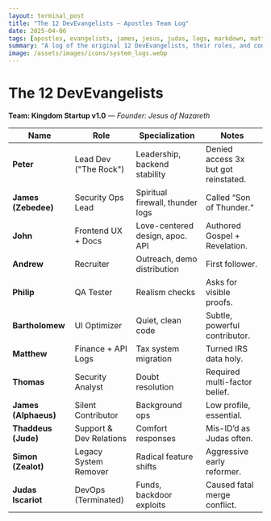 ```yaml
---
layout: terminal_post
title: "The 12 DevEvangelists — Apostles Team Log"
date: 2025-04-06
tags: [apostles, evangelists, james, jesus, judas, logs, markdown, matthew, peter]
summary: "A log of the original 12 DevEvangelists, their roles, and contributions to the Kingdom Startup v1.0 project."
image: /assets/images/icons/system_logs.webp
---
```


# The 12 DevEvangelists  
**Team: Kingdom Startup v1.0** — *Founder: Jesus of Nazareth*

| Name              | Role                       | Specialization                 | Notes                                   |
|-------------------|----------------------------|----------------------------------|-----------------------------------------|
| **Peter**         | Lead Dev ("The Rock")      | Leadership, backend stability    | Denied access 3x but got reinstated.    |
| **James (Zebedee)** | Security Ops Lead         | Spiritual firewall, thunder logs| Called “Son of Thunder.”                |
| **John**          | Frontend UX + Docs         | Love-centered design, apoc. API | Authored Gospel + Revelation.           |
| **Andrew**        | Recruiter                  | Outreach, demo distribution     | First follower.                         |
| **Philip**        | QA Tester                  | Realism checks                  | Asks for visible proofs.                |
| **Bartholomew**   | UI Optimizer               | Quiet, clean code               | Subtle, powerful contributor.           |
| **Matthew**       | Finance + API Logs         | Tax system migration            | Turned IRS data holy.                   |
| **Thomas**        | Security Analyst           | Doubt resolution                | Required multi-factor belief.           |
| **James (Alphaeus)** | Silent Contributor       | Background ops                  | Low profile, essential.                 |
| **Thaddeus (Jude)** | Support & Dev Relations   | Comfort responses               | Mis-ID’d as Judas often.                |
| **Simon (Zealot)** | Legacy System Remover     | Radical feature shifts          | Aggressive early reformer.              |
| **Judas Iscariot** | DevOps (Terminated)       | Funds, backdoor exploits        | Caused fatal merge conflict.            |